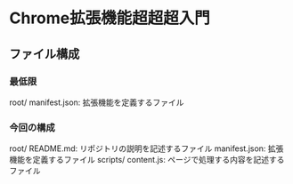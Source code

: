 # Chrome拡張機能超超超入門

## ファイル構成
### 最低限
root/
    manifest.json: 拡張機能を定義するファイル

### 今回の構成
root/
    README.md: リポジトリの説明を記述するファイル
    manifest.json: 拡張機能を定義するファイル
    scripts/
        content.js: ページで処理する内容を記述するファイル